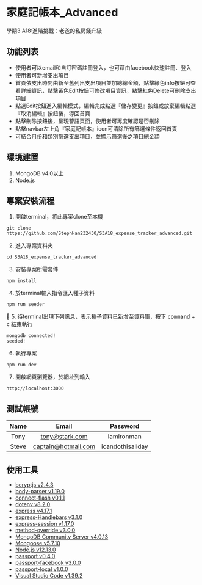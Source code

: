 # 家庭記帳本_Advanced

學期3 A18:進階挑戰：老爸的私房錢升級

## 功能列表

- 使用者可以email和自訂密碼註冊登入，也可藉由facebook快速註冊、登入
- 使用者可新增支出項目
- 首頁依支出時間由新至舊列出支出項目並加總總金額，點擊綠色info按鈕可查看詳細資訊，點擊黃色Edit按鈕可修改項目資訊，點擊紅色Delete可刪除支出項目
- 點選Edit按鈕進入編輯模式，編輯完成點選『儲存變更』按鈕或放棄編輯點選『取消編輯』按鈕後，導回首頁
- 點擊刪除按鈕後，呈現警語頁面，使用者可再度確認是否刪除
- 點擊navbar左上角『家庭記帳本』icon可清除所有篩選條件返回首頁
- 可結合月份和類別篩選支出項目，並顯示篩選後之項目總金額

## 環境建置
1. MongoDB v4.0以上
2. Node.js

## 專案安裝流程
1. 開啟terminal，將此專案clone至本機

```
git clone https://github.com/StephHan232430/S3A18_expense_tracker_advanced.git
```

2. 進入專案資料夾

```
cd S3A18_expense_tracker_advanced
```

3. 安裝專案所需套件

```
npm install
```

4. 於terminal輸入指令匯入種子資料

```
npm run seeder
```

5. 待terminal出現下列訊息，表示種子資料已新增至資料庫，按下 <kbd>command</kbd> + <kbd>c</kbd> 結束執行

```
mongodb connected!
seeded!
```

6. 執行專案
```
npm run dev
```

7. 開啟網頁瀏覽器，於網址列輸入
```
http://localhost:3000
```

## 測試帳號

| Name  | Email               | Password         |
| :---: | :-----------------: | :--------------: |
| Tony  | tony@stark.com      | iamironman       |
| Steve | captain@hotmail.com | icandothisallday |

## 使用工具

- [bcryptjs v2.4.3](https://www.npmjs.com/package/bcryptjs)
- [body-parser v1.19.0](https://www.npmjs.com/package/body-parser)
- [connect-flash v0.1.1](https://www.npmjs.com/package/connect-flash)
- [dotenv v8.2.0](https://www.npmjs.com/package/dotenv)
- [express v4.17.1](https://expressjs.com/zh-tw/)
- [express-Handlebars v3.1.0](https://github.com/ericf/express-handlebars)
- [express-session v1.17.0](https://www.npmjs.com/package/express-session)
- [method-override v3.0.0](https://www.npmjs.com/package/method-override)
- [MongoDB Community Server v4.0.13](https://www.mongodb.com/download-center/community)
- [Mongoose v5.7.10](https://www.npmjs.com/package/mongoose)
- [Node.js v12.13.0](https://nodejs.org/en/)
- [passport v0.4.0](https://www.npmjs.com/package/passport)
- [passport-facebook v3.0.0](https://www.npmjs.com/package/passport-facebook)
- [passport-local v1.0.0](https://www.npmjs.com/package/passport-local)
- [Visual Studio Code v1.39.2](https://code.visualstudio.com/)